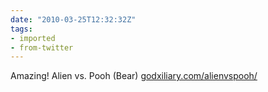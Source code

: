 ```yaml
---
date: "2010-03-25T12:32:32Z"
tags:
- imported
- from-twitter
---
```

Amazing! Alien vs. Pooh \(Bear) [godxiliary.com/alienvspooh/](https://web.archive.org/web/20100802012115/http://godxiliary.com/alienvspooh/)

